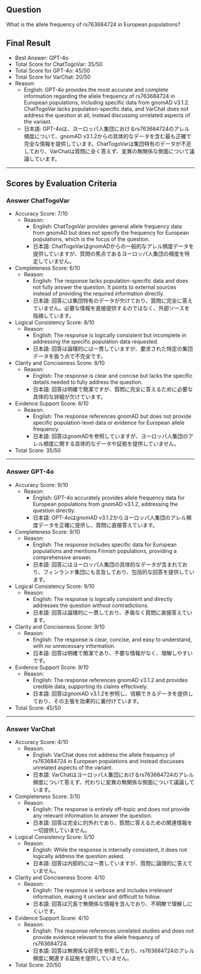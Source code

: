 ## Question

What is the allele frequency of rs763684724 in European populations?

## Final Result

- Best Answer: GPT-4o
- Total Score for ChatTogoVar: 35/50
- Total Score for GPT-4o: 45/50
- Total Score for VarChat: 20/50
- Reason:
  - English: GPT-4o provides the most accurate and complete information regarding the allele frequency of rs763684724 in European populations, including specific data from gnomAD v3.1.2. ChatTogoVar lacks population-specific data, and VarChat does not address the question at all, instead discussing unrelated aspects of the variant.
  - 日本語: GPT-4oは、ヨーロッパ人集団におけるrs763684724のアレル頻度について、gnomAD v3.1.2からの具体的なデータを含む最も正確で完全な情報を提供しています。ChatTogoVarは集団特有のデータが不足しており、VarChatは質問に全く答えず、変異の無関係な側面について議論しています。

---

## Scores by Evaluation Criteria

### Answer ChatTogoVar
- Accuracy Score: 7/10
  - Reason: 
    - English: ChatTogoVar provides general allele frequency data from gnomAD but does not specify the frequency for European populations, which is the focus of the question.
    - 日本語: ChatTogoVarはgnomADからの一般的なアレル頻度データを提供していますが、質問の焦点であるヨーロッパ人集団の頻度を特定していません。
- Completeness Score: 6/10
  - Reason: 
    - English: The response lacks population-specific data and does not fully answer the question. It points to external sources instead of providing the required information directly.
    - 日本語: 回答には集団特有のデータが欠けており、質問に完全に答えていません。必要な情報を直接提供するのではなく、外部ソースを指摘しています。
- Logical Consistency Score: 8/10
  - Reason: 
    - English: The response is logically consistent but incomplete in addressing the specific population data requested.
    - 日本語: 回答は論理的には一貫していますが、要求された特定の集団データを扱う点で不完全です。
- Clarity and Conciseness Score: 8/10
  - Reason: 
    - English: The response is clear and concise but lacks the specific details needed to fully address the question.
    - 日本語: 回答は明確で簡潔ですが、質問に完全に答えるために必要な具体的な詳細が欠けています。
- Evidence Support Score: 6/10
  - Reason: 
    - English: The response references gnomAD but does not provide specific population-level data or evidence for European allele frequency.
    - 日本語: 回答はgnomADを参照していますが、ヨーロッパ人集団のアレル頻度に関する具体的なデータや証拠を提供していません。
- Total Score: 35/50

---

### Answer GPT-4o
- Accuracy Score: 9/10
  - Reason: 
    - English: GPT-4o accurately provides allele frequency data for European populations from gnomAD v3.1.2, addressing the question directly.
    - 日本語: GPT-4oはgnomAD v3.1.2からヨーロッパ人集団のアレル頻度データを正確に提供し、質問に直接答えています。
- Completeness Score: 9/10
  - Reason: 
    - English: The response includes specific data for European populations and mentions Finnish populations, providing a comprehensive answer.
    - 日本語: 回答にはヨーロッパ人集団の具体的なデータが含まれており、フィンランド集団にも言及しており、包括的な回答を提供しています。
- Logical Consistency Score: 9/10
  - Reason: 
    - English: The response is logically consistent and directly addresses the question without contradictions.
    - 日本語: 回答は論理的に一貫しており、矛盾なく質問に直接答えています。
- Clarity and Conciseness Score: 9/10
  - Reason: 
    - English: The response is clear, concise, and easy to understand, with no unnecessary information.
    - 日本語: 回答は明確で簡潔であり、不要な情報がなく、理解しやすいです。
- Evidence Support Score: 9/10
  - Reason: 
    - English: The response references gnomAD v3.1.2 and provides credible data, supporting its claims effectively.
    - 日本語: 回答はgnomAD v3.1.2を参照し、信頼できるデータを提供しており、その主張を効果的に裏付けています。
- Total Score: 45/50

---

### Answer VarChat
- Accuracy Score: 4/10
  - Reason: 
    - English: VarChat does not address the allele frequency of rs763684724 in European populations and instead discusses unrelated aspects of the variant.
    - 日本語: VarChatはヨーロッパ人集団におけるrs763684724のアレル頻度について答えず、代わりに変異の無関係な側面について議論しています。
- Completeness Score: 3/10
  - Reason: 
    - English: The response is entirely off-topic and does not provide any relevant information to answer the question.
    - 日本語: 回答は完全に的外れであり、質問に答えるための関連情報を一切提供していません。
- Logical Consistency Score: 5/10
  - Reason: 
    - English: While the response is internally consistent, it does not logically address the question asked.
    - 日本語: 回答は内部的には一貫していますが、質問に論理的に答えていません。
- Clarity and Conciseness Score: 4/10
  - Reason: 
    - English: The response is verbose and includes irrelevant information, making it unclear and difficult to follow.
    - 日本語: 回答は冗長で無関係な情報を含んでおり、不明瞭で理解しにくいです。
- Evidence Support Score: 4/10
  - Reason: 
    - English: The response references unrelated studies and does not provide evidence relevant to the allele frequency of rs763684724.
    - 日本語: 回答は無関係な研究を参照しており、rs763684724のアレル頻度に関連する証拠を提供していません。
- Total Score: 20/50